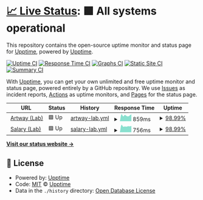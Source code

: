 # [📈 Live Status](https://demo.upptime.js.org): <!--live status--> **🟩 All systems operational**

This repository contains the open-source uptime monitor and status page for [Upptime](https://upptime.js.org), powered by [Upptime](https://github.com/upptime/upptime).

[![Uptime CI](https://github.com/AlexGeniusMan/upptime/workflows/Uptime%20CI/badge.svg)](https://github.com/AlexGeniusMan/upptime/actions?query=workflow%3A%22Uptime+CI%22)
[![Response Time CI](https://github.com/AlexGeniusMan/upptime/workflows/Response%20Time%20CI/badge.svg)](https://github.com/AlexGeniusMan/upptime/actions?query=workflow%3A%22Response+Time+CI%22)
[![Graphs CI](https://github.com/AlexGeniusMan/upptime/workflows/Graphs%20CI/badge.svg)](https://github.com/AlexGeniusMan/upptime/actions?query=workflow%3A%22Graphs+CI%22)
[![Static Site CI](https://github.com/AlexGeniusMan/upptime/workflows/Static%20Site%20CI/badge.svg)](https://github.com/AlexGeniusMan/upptime/actions?query=workflow%3A%22Static+Site+CI%22)
[![Summary CI](https://github.com/AlexGeniusMan/upptime/workflows/Summary%20CI/badge.svg)](https://github.com/AlexGeniusMan/upptime/actions?query=workflow%3A%22Summary+CI%22)

With [Upptime](https://upptime.js.org), you can get your own unlimited and free uptime monitor and status page, powered entirely by a GitHub repository. We use [Issues](https://github.com/upptime/upptime/issues) as incident reports, [Actions](https://github.com/AlexGeniusMan/upptime/actions) as uptime monitors, and [Pages](https://demo.upptime.js.org) for the status page.

<!--start: status pages-->
<!-- This summary is generated by Upptime (https://github.com/upptime/upptime) -->
<!-- Do not edit this manually, your changes will be overwritten -->
<!-- prettier-ignore -->
| URL | Status | History | Response Time | Uptime |
| --- | ------ | ------- | ------------- | ------ |
| <img alt="" src="https://favicons.githubusercontent.com/artway.rtuitlab.dev" height="13"> [Artway (Lab)](https://artway.rtuitlab.dev/) | 🟩 Up | [artway-lab.yml](https://github.com/AlexGeniusMan/upptime/commits/HEAD/history/artway-lab.yml) | <details><summary><img alt="Response time graph" src="./graphs/artway-lab/response-time-week.png" height="20"> 859ms</summary><br><a href="https://demo.upptime.js.org/history/artway-lab"><img alt="Response time 918" src="https://img.shields.io/endpoint?url=https%3A%2F%2Fraw.githubusercontent.com%2FAlexGeniusMan%2Fupptime%2FHEAD%2Fapi%2Fartway-lab%2Fresponse-time.json"></a><br><a href="https://demo.upptime.js.org/history/artway-lab"><img alt="24-hour response time 780" src="https://img.shields.io/endpoint?url=https%3A%2F%2Fraw.githubusercontent.com%2FAlexGeniusMan%2Fupptime%2FHEAD%2Fapi%2Fartway-lab%2Fresponse-time-day.json"></a><br><a href="https://demo.upptime.js.org/history/artway-lab"><img alt="7-day response time 859" src="https://img.shields.io/endpoint?url=https%3A%2F%2Fraw.githubusercontent.com%2FAlexGeniusMan%2Fupptime%2FHEAD%2Fapi%2Fartway-lab%2Fresponse-time-week.json"></a><br><a href="https://demo.upptime.js.org/history/artway-lab"><img alt="30-day response time 808" src="https://img.shields.io/endpoint?url=https%3A%2F%2Fraw.githubusercontent.com%2FAlexGeniusMan%2Fupptime%2FHEAD%2Fapi%2Fartway-lab%2Fresponse-time-month.json"></a><br><a href="https://demo.upptime.js.org/history/artway-lab"><img alt="1-year response time 918" src="https://img.shields.io/endpoint?url=https%3A%2F%2Fraw.githubusercontent.com%2FAlexGeniusMan%2Fupptime%2FHEAD%2Fapi%2Fartway-lab%2Fresponse-time-year.json"></a></details> | <details><summary><a href="https://demo.upptime.js.org/history/artway-lab">98.99%</a></summary><a href="https://demo.upptime.js.org/history/artway-lab"><img alt="All-time uptime 93.07%" src="https://img.shields.io/endpoint?url=https%3A%2F%2Fraw.githubusercontent.com%2FAlexGeniusMan%2Fupptime%2FHEAD%2Fapi%2Fartway-lab%2Fuptime.json"></a><br><a href="https://demo.upptime.js.org/history/artway-lab"><img alt="24-hour uptime 100.00%" src="https://img.shields.io/endpoint?url=https%3A%2F%2Fraw.githubusercontent.com%2FAlexGeniusMan%2Fupptime%2FHEAD%2Fapi%2Fartway-lab%2Fuptime-day.json"></a><br><a href="https://demo.upptime.js.org/history/artway-lab"><img alt="7-day uptime 98.99%" src="https://img.shields.io/endpoint?url=https%3A%2F%2Fraw.githubusercontent.com%2FAlexGeniusMan%2Fupptime%2FHEAD%2Fapi%2Fartway-lab%2Fuptime-week.json"></a><br><a href="https://demo.upptime.js.org/history/artway-lab"><img alt="30-day uptime 77.00%" src="https://img.shields.io/endpoint?url=https%3A%2F%2Fraw.githubusercontent.com%2FAlexGeniusMan%2Fupptime%2FHEAD%2Fapi%2Fartway-lab%2Fuptime-month.json"></a><br><a href="https://demo.upptime.js.org/history/artway-lab"><img alt="1-year uptime 93.07%" src="https://img.shields.io/endpoint?url=https%3A%2F%2Fraw.githubusercontent.com%2FAlexGeniusMan%2Fupptime%2FHEAD%2Fapi%2Fartway-lab%2Fuptime-year.json"></a></details>
| <img alt="" src="https://favicons.githubusercontent.com/salary.rtuitlab.dev" height="13"> [Salary (Lab)](https://salary.rtuitlab.dev/) | 🟩 Up | [salary-lab.yml](https://github.com/AlexGeniusMan/upptime/commits/HEAD/history/salary-lab.yml) | <details><summary><img alt="Response time graph" src="./graphs/salary-lab/response-time-week.png" height="20"> 756ms</summary><br><a href="https://demo.upptime.js.org/history/salary-lab"><img alt="Response time 758" src="https://img.shields.io/endpoint?url=https%3A%2F%2Fraw.githubusercontent.com%2FAlexGeniusMan%2Fupptime%2FHEAD%2Fapi%2Fsalary-lab%2Fresponse-time.json"></a><br><a href="https://demo.upptime.js.org/history/salary-lab"><img alt="24-hour response time 760" src="https://img.shields.io/endpoint?url=https%3A%2F%2Fraw.githubusercontent.com%2FAlexGeniusMan%2Fupptime%2FHEAD%2Fapi%2Fsalary-lab%2Fresponse-time-day.json"></a><br><a href="https://demo.upptime.js.org/history/salary-lab"><img alt="7-day response time 756" src="https://img.shields.io/endpoint?url=https%3A%2F%2Fraw.githubusercontent.com%2FAlexGeniusMan%2Fupptime%2FHEAD%2Fapi%2Fsalary-lab%2Fresponse-time-week.json"></a><br><a href="https://demo.upptime.js.org/history/salary-lab"><img alt="30-day response time 750" src="https://img.shields.io/endpoint?url=https%3A%2F%2Fraw.githubusercontent.com%2FAlexGeniusMan%2Fupptime%2FHEAD%2Fapi%2Fsalary-lab%2Fresponse-time-month.json"></a><br><a href="https://demo.upptime.js.org/history/salary-lab"><img alt="1-year response time 758" src="https://img.shields.io/endpoint?url=https%3A%2F%2Fraw.githubusercontent.com%2FAlexGeniusMan%2Fupptime%2FHEAD%2Fapi%2Fsalary-lab%2Fresponse-time-year.json"></a></details> | <details><summary><a href="https://demo.upptime.js.org/history/salary-lab">98.99%</a></summary><a href="https://demo.upptime.js.org/history/salary-lab"><img alt="All-time uptime 99.79%" src="https://img.shields.io/endpoint?url=https%3A%2F%2Fraw.githubusercontent.com%2FAlexGeniusMan%2Fupptime%2FHEAD%2Fapi%2Fsalary-lab%2Fuptime.json"></a><br><a href="https://demo.upptime.js.org/history/salary-lab"><img alt="24-hour uptime 100.00%" src="https://img.shields.io/endpoint?url=https%3A%2F%2Fraw.githubusercontent.com%2FAlexGeniusMan%2Fupptime%2FHEAD%2Fapi%2Fsalary-lab%2Fuptime-day.json"></a><br><a href="https://demo.upptime.js.org/history/salary-lab"><img alt="7-day uptime 98.99%" src="https://img.shields.io/endpoint?url=https%3A%2F%2Fraw.githubusercontent.com%2FAlexGeniusMan%2Fupptime%2FHEAD%2Fapi%2Fsalary-lab%2Fuptime-week.json"></a><br><a href="https://demo.upptime.js.org/history/salary-lab"><img alt="30-day uptime 99.32%" src="https://img.shields.io/endpoint?url=https%3A%2F%2Fraw.githubusercontent.com%2FAlexGeniusMan%2Fupptime%2FHEAD%2Fapi%2Fsalary-lab%2Fuptime-month.json"></a><br><a href="https://demo.upptime.js.org/history/salary-lab"><img alt="1-year uptime 99.79%" src="https://img.shields.io/endpoint?url=https%3A%2F%2Fraw.githubusercontent.com%2FAlexGeniusMan%2Fupptime%2FHEAD%2Fapi%2Fsalary-lab%2Fuptime-year.json"></a></details>

<!--end: status pages-->

[**Visit our status website →**](https://demo.upptime.js.org)

## 📄 License

- Powered by: [Upptime](https://github.com/upptime/upptime)
- Code: [MIT](./LICENSE) © [Upptime](https://upptime.js.org)
- Data in the `./history` directory: [Open Database License](https://opendatacommons.org/licenses/odbl/1-0/)
